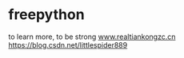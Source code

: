 # freepython
to learn more, to be strong
www.realtiankongzc.cn
https://blog.csdn.net/littlespider889
